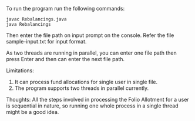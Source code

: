To run the program run the following commands:
```
javac Rebalancings.java
java Rebalancings
```
Then enter the file path on input prompt on the console. Refer the file sample-input.txt for input format.

As two threads are running in parallel, you can enter one file path then press Enter and then can
enter the next file path.

Limitations:
1. It can process fund allocations for single user in single file.
2. The program supports two threads in parallel currently. 

Thoughts:
All the steps involved in processing the Folio Allotment for a user is sequential in nature, so running one whole process in a single thread might be a good idea.